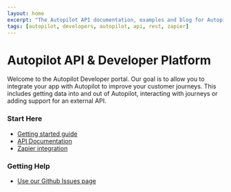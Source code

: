 ```yaml
---
layout: home
excerpt: "The Autopilot API documentation, examples and blog for Autopilot REST API."
tags: [autopilot, developers, autopilot, api, rest, zapier]
---
```

# Autopilot API & Developer Platform

Welcome to the Autopilot Developer portal. Our goal is to allow you to integrate your app with Autopilot to improve your customer
journeys. This includes getting data into and out of Autopilot, interacting with journeys or adding support for an external API.

### Start Here

* [Getting started guide](/getting-started)
* [API Documentation](http://docs.autopilot.apiary.io/)
* [Zapier integration](/zapier)

### Getting Help

* [Use our Github Issues page](https://github.com/autopilotdev/autopilotdev.github.io/issues)

